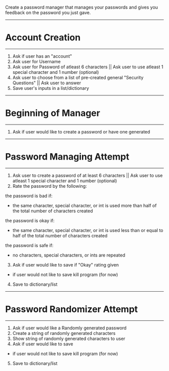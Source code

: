 
Create a password manager that manages your passwords
and gives you feedback on the password you just gave.

------------------
# Account Creation
------------------
1. Ask if user has an "account"
2. Ask user for Username
3. Ask user for Password of atleast 6 characters || Ask user to use atleast 1 special character and 1 number (optional)
4. Ask user to choose from a list of pre-created general "Security Questions" || Ask user to answer
5. Save user's inputs in a list/dictionary

----------------------
# Beginning of Manager
----------------------
1. Ask if user would like to create a password or have one generated

---------------------------
# Password Managing Attempt
---------------------------
1. Ask user to create a password of at least 6 characters || Ask user to use atleast 1 special character and 1 number (optional)
2. Rate the password by the following:

the password is bad if:
- the same character, special character, or int is used more than half of the total number of characters created

the password is okay if:
- the same character, special character, or int is used less than or equal to half of the total number of characters created

the password is safe if:
- no characters, special characters, or ints are repeated

3. Ask if user would like to save if "Okay" rating given
- if user would not like to save kill program (for now)
4. Save to dictionary/list
-----------------------------
# Password Randomizer Attempt
-----------------------------
1. Ask if user would like a Randomly generated password
2. Create a string of randomly generated characters
3. Show string of randomly generated characters to user
4. Ask if user would like to save
- if user would not like to save kill program (for now)
5. Save to dictionary/list
